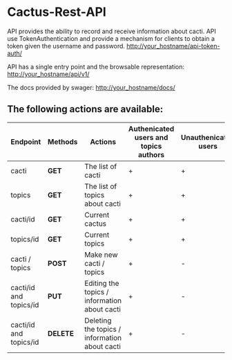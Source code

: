 # Cactus-Rest-API

API provides the ability to record and receive information about cacti. API use TokenAuthentication and provide a mechanism for clients to obtain a token given the username and password.
[http://your_hostname/api-token-auth/](http://your_hostname/api-token-auth/)

API has a single entry point and  the browsable representation:  [http://your_hostname/api/v1/](http://your_hostname/api/v1/)

The docs provided by swager:  [http://your_hostname/docs/](http://your_hostname/api/v1/docs/)


## The following actions are available:

| Endpoint | Methods  | Actions  |Authenicated users and topics authors  |  Unauthenicated users  |
| ------------ | ------------ | ------------ | ------------ | ------------ |
| cacti | **GET** | The list of cacti | + | + |
| topics | **GET** | The list of topics about cacti | + | + |
| cacti/id | **GET** | Current cactus | + | + |
| topics/id | **GET** | Current topics | + | + |
| cacti / topics | **POST** | Make new cacti / topics  | + | - |
| cacti/id and topics/id | **PUT** | Editing the topics / information about cacti | + | - |
| cacti/id and topics/id | **DELETE** |  Deleting the topics / information about cacti | + | - |
